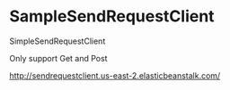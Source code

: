 # SampleSendRequestClient
SimpleSendRequestClient

Only support Get and Post

http://sendrequestclient.us-east-2.elasticbeanstalk.com/


